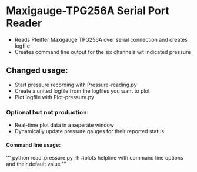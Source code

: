 # Maxigauge-TPG256A Serial Port Reader
* Reads Pfeiffer Maxigauge TPG256A over serial connection and creates logfile
* Creates command line output for the six channels wit indicated pressure

## Changed usage:
* Start pressure recording with Pressure-reading.py
* Create a united logfile from the logfiles you want to plot
* Plot logfile with Plot-pressure.py

### Optional but not production:
* Real-time plot data in a seperate window
* Dynamically update pressure gauges for their reported status

#### Command line usage:
'''
python read_pressure.py -h #plots helpline with command line options and their default value
'''
